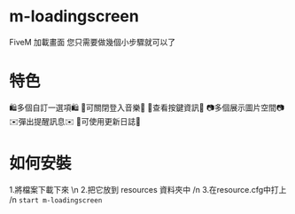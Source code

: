 # m-loadingscreen
FiveM 加載畫面 您只需要做幾個小步驟就可以了


# 特色

🛍️多個自訂一選項🛍️
🚫可關閉登入音樂🚫
📱查看按鍵資訊📱
📷多個展示圖片空間📷
✉️彈出提醒訊息✉️
🧾可使用更新日誌🧾

# 如何安裝
1.將檔案下載下來 \n
2.把它放到 resources 資料夾中 /n
3.在resource.cfg中打上 /n
``` start m-loadingscreen ```
